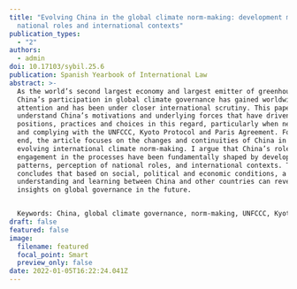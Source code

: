 ```yaml
---
title: "Evolving China in the global climate norm-making: development models,
  national roles and international contexts"
publication_types:
  - "2"
authors:
  - admin
doi: 10.17103/sybil.25.6
publication: Spanish Yearbook of International Law
abstract: >-
  As the world’s second largest economy and largest emitter of greenhouse gases,
  China’s participation in global climate governance has gained worldwide
  attention and has been under closer international scrutiny. This paper aims to
  understand China’s motivations and underlying forces that have driven its
  positions, practices and choices in this regard, particularly when negotiating
  and complying with the UNFCCC, Kyoto Protocol and Paris Agreement. For this
  end, the article focuses on the changes and continuities of China in the
  evolving international climate norm-making. I argue that China’s roles and
  engagement in the processes have been fundamentally shaped by development
  patterns, perception of national roles, and international contexts. The paper
  concludes that based on social, political and economic conditions, a mutual
  understanding and learning between China and other countries can reveal
  insights on global governance in the future.


  Keywords: China, global climate governance, norm-making, UNFCCC, Kyoto Protocol, Paris Agreement, development, national role, international politics
draft: false
featured: false
image:
  filename: featured
  focal_point: Smart
  preview_only: false
date: 2022-01-05T16:22:24.041Z
---
```

